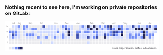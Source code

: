### Nothing recent to see here, I'm working on private repositories on GitLab:

![Gitlab screenshot](https://github.com/laurentperroteau/laurentperroteau/blob/main/gitlab.png "Gitab")
